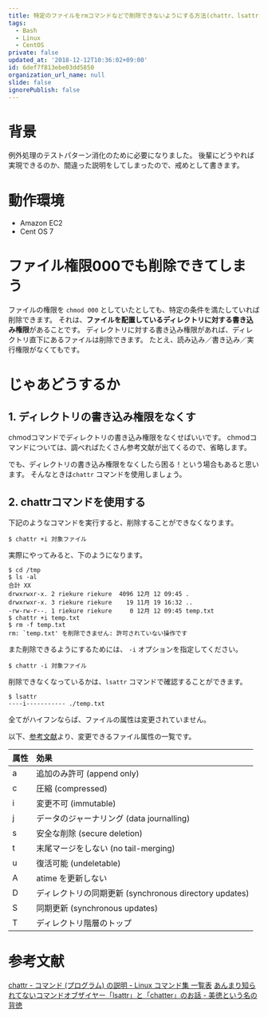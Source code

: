 ```yaml
---
title: 特定のファイルをrmコマンドなどで削除できないようにする方法(chattr、lsattrコマンド)
tags:
  - Bash
  - Linux
  - CentOS
private: false
updated_at: '2018-12-12T10:36:02+09:00'
id: 6def7f813ebe03dd5850
organization_url_name: null
slide: false
ignorePublish: false
---
```

# 背景
例外処理のテストパターン消化のために必要になりました。
後輩にどうやれば実現できるのか、間違った説明をしてしまったので、戒めとして書きます。

# 動作環境

- Amazon EC2
- Cent OS 7

# ファイル権限000でも削除できてしまう

ファイルの権限を ```chmod 000``` としていたとしても、特定の条件を満たしていれば削除できます。
それは、**ファイルを配置しているディレクトリに対する書き込み権限**があることです。
ディレクトリに対する書き込み権限があれば、ディレクトリ直下にあるファイルは削除できます。
たとえ、読み込み／書き込み／実行権限がなくてもです。

# じゃあどうするか

## 1. ディレクトリの書き込み権限をなくす

chmodコマンドでディレクトリの書き込み権限をなくせばいいです。
chmodコマンドについては、調べればたくさん参考文献が出てくるので、省略します。

でも、ディレクトリの書き込み権限をなくしたら困る！という場合もあると思います。
そんなときは```chattr``` コマンドを使用しましょう。

## 2. chattrコマンドを使用する

下記のようなコマンドを実行すると、削除することができなくなります。

```
$ chattr +i 対象ファイル
```

実際にやってみると、下のようになります。

```
$ cd /tmp
$ ls -al
合計 XX
drwxrwxr-x. 2 riekure riekure  4096 12月 12 09:45 .
drwxrwxr-x. 3 riekure riekure    19 11月 19 16:32 ..
-rw-rw-r--. 1 riekure riekure     0 12月 12 09:45 temp.txt
$ chattr +i temp.txt
$ rm -f temp.txt
rm: `temp.txt' を削除できません: 許可されていない操作です
```

また削除できるようにするためには、 ```-i``` オプションを指定してください。

```
$ chattr -i 対象ファイル
```

削除できなくなっているかは、```lsattr``` コマンドで確認することができます。

```
$ lsattr
----i----------- ./temp.txt
```

全てがハイフンならば、ファイルの属性は変更されていません。

以下、[参考文献](https://kazmax.zpp.jp/cmd/c/chattr.1.html)より、変更できるファイル属性の一覧です。

| 属性 | 効果 |
| :--- | :--- |
| a | 追加のみ許可 (append only) |
| c | 圧縮 (compressed) |
| i | 変更不可 (immutable) |
| j | データのジャーナリング (data journalling) |
| s | 安全な削除 (secure deletion) |
| t | 末尾マージをしない (no tail-merging) |
| u | 復活可能 (undeletable) |
| A | atime を更新しない |
| D | ディレクトリの同期更新 (synchronous directory updates) |
| S | 同期更新 (synchronous updates) |
| T | ディレクトリ階層のトップ |

# 参考文献
[chattr - コマンド (プログラム) の説明 - Linux コマンド集 一覧表](https://kazmax.zpp.jp/cmd/c/chattr.1.html)
[あんまり知られてないコマンドオブザイヤー「lsattr」と「chatter」のお話 - 美徳という名の背徳](https://blog.hyec.jp/2013/09/06/lsattrchatter/)
